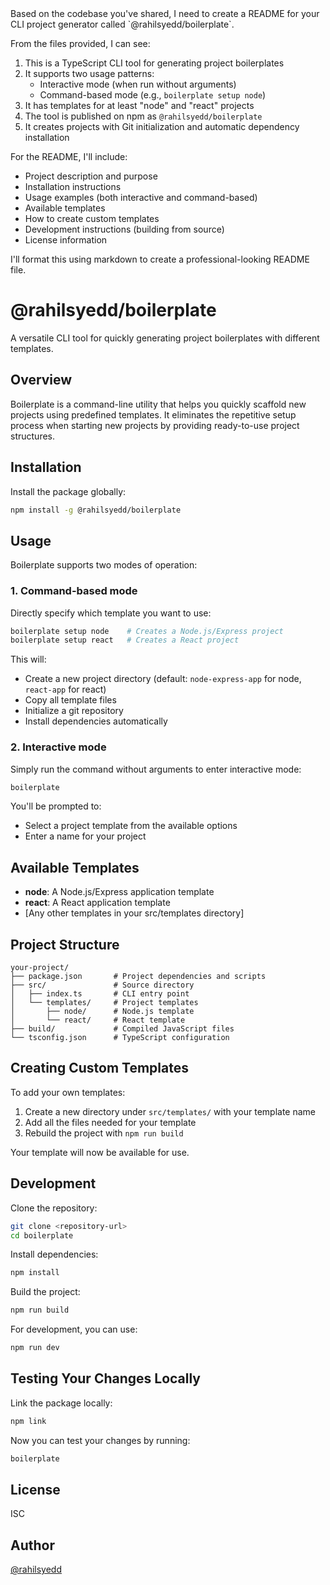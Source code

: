 <think>
Based on the codebase you've shared, I need to create a README for your CLI project generator called `@rahilsyedd/boilerplate`.

From the files provided, I can see:

1. This is a TypeScript CLI tool for generating project boilerplates
2. It supports two usage patterns:
   - Interactive mode (when run without arguments)
   - Command-based mode (e.g., `boilerplate setup node`)
3. It has templates for at least "node" and "react" projects
4. The tool is published on npm as `@rahilsyedd/boilerplate`
5. It creates projects with Git initialization and automatic dependency installation

For the README, I'll include:
- Project description and purpose
- Installation instructions
- Usage examples (both interactive and command-based)
- Available templates
- How to create custom templates
- Development instructions (building from source)
- License information

I'll format this using markdown to create a professional-looking README file.
</think>

# @rahilsyedd/boilerplate

A versatile CLI tool for quickly generating project boilerplates with different templates.

## Overview

Boilerplate is a command-line utility that helps you quickly scaffold new projects using predefined templates. It eliminates the repetitive setup process when starting new projects by providing ready-to-use project structures.

## Installation

Install the package globally:

```bash
npm install -g @rahilsyedd/boilerplate
```

## Usage

Boilerplate supports two modes of operation:

### 1. Command-based mode

Directly specify which template you want to use:

```bash
boilerplate setup node    # Creates a Node.js/Express project
boilerplate setup react   # Creates a React project
```

This will:
- Create a new project directory (default: `node-express-app` for node, `react-app` for react)
- Copy all template files
- Initialize a git repository
- Install dependencies automatically

### 2. Interactive mode

Simply run the command without arguments to enter interactive mode:

```bash
boilerplate
```

You'll be prompted to:
- Select a project template from the available options
- Enter a name for your project

## Available Templates

- **node**: A Node.js/Express application template
- **react**: A React application template
- [Any other templates in your src/templates directory]

## Project Structure

```
your-project/
├── package.json       # Project dependencies and scripts
├── src/               # Source directory
│   ├── index.ts       # CLI entry point
│   └── templates/     # Project templates
│       ├── node/      # Node.js template
│       └── react/     # React template
├── build/             # Compiled JavaScript files
└── tsconfig.json      # TypeScript configuration
```

## Creating Custom Templates

To add your own templates:

1. Create a new directory under `src/templates/` with your template name
2. Add all the files needed for your template
3. Rebuild the project with `npm run build`

Your template will now be available for use.

## Development

Clone the repository:

```bash
git clone <repository-url>
cd boilerplate
```

Install dependencies:

```bash
npm install
```

Build the project:

```bash
npm run build
```

For development, you can use:

```bash
npm run dev
```

## Testing Your Changes Locally

Link the package locally:

```bash
npm link
```

Now you can test your changes by running:

```bash
boilerplate
```

## License

ISC

## Author

[@rahilsyedd](https://github.com/rahilsyedd)
